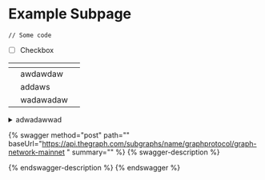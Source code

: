 # Example Subpage

```
// Some code 
```

* [ ] Checkbox



<table data-view="cards"><thead><tr><th></th><th></th><th></th></tr></thead><tbody><tr><td></td><td>awdawdaw</td><td></td></tr><tr><td></td><td>addaws</td><td></td></tr><tr><td></td><td>wadawadaw</td><td></td></tr></tbody></table>

<details>

<summary>adwadawwad</summary>

wadwawa

</details>

{% swagger method="post" path="" baseUrl="https://api.thegraph.com/subgraphs/name/graphprotocol/graph-network-mainnet " summary="" %}
{% swagger-description %}

{% endswagger-description %}
{% endswagger %}
